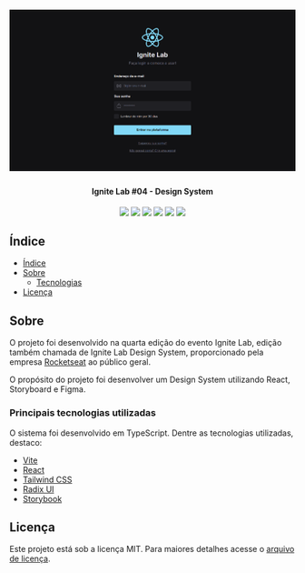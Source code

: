 <h1 align="center">
  <img alt="A imagem contém uma screenshot da tela inicial do site" title="Banner do projeto Ignite Lab Design System" src="./assets/screenshots/banner.png" />
</h1>

<h4 align="center"> 
  Ignite Lab #04 - Design System
</h4>

<div align="center">
  <img src="https://img.shields.io/github/repo-size/marcel099/rs-ignite-lab-04-design-system.svg">
  <img src="https://img.shields.io/github/last-commit/marcel099/rs-ignite-lab-04-design-system.svg">
  <img src="https://img.shields.io/github/issues/marcel099/rs-ignite-lab-04-design-system.svg">
  <img src="https://img.shields.io/github/issues-closed/marcel099/rs-ignite-lab-04-design-system.svg">
  <img src="https://img.shields.io/github/license/marcel099/rs-ignite-lab-04-design-system.svg">
  <img src="https://img.shields.io/github/stars/marcel099/rs-ignite-lab-04-design-system.svg?style=social">
</div>

## Índice

* [Índice](#índice)
* [Sobre](#sobre)
  * [Tecnologias](#principais-tecnologias-utilizadas)
* [Licença](#licença)

## Sobre

O projeto foi desenvolvido na quarta edição do evento Ignite Lab, edição também chamada de Ignite Lab Design System, proporcionado pela empresa [Rocketseat](https://rocketseat.com.br/) ao público geral.

O propósito do projeto foi desenvolver um Design System utilizando React, Storyboard e Figma.

### Principais tecnologias utilizadas

O sistema foi desenvolvido em TypeScript. Dentre as tecnologias utilizadas, destaco:

- [Vite](https://vitejs.dev/)
- [React](https://react.dev/)
- [Tailwind CSS](https://tailwindcss.com/)
- [Radix UI](https://www.radix-ui.com/)
- [Storybook](https://storybook.js.org/)

## Licença

Este projeto está sob a licença MIT. Para maiores detalhes acesse o <a href="./LICENSE.md">arquivo de licença</a>.

